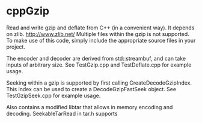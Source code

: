 # cppGzip
Read and write gzip and deflate from C++ (in a convenient way). It depends on zlib. http://www.zlib.net/ Multiple files within the gzip is not supported. To make use of this code, simply include the appropriate source files in your project.

The encoder and decoder are derived from std::streambuf, and can take inputs of arbitrary size. See TestGzip.cpp and TestDeflate.cpp for example usage.

Seeking within a gzip is supported by first calling CreateDecodeGzipIndex. This index can be used to create a DecodeGzipFastSeek object. See TestGzipSeek.cpp for example usage.

Also contains a modified libtar that allows in memory encoding and decoding. SeekableTarRead in tar.h supports 
